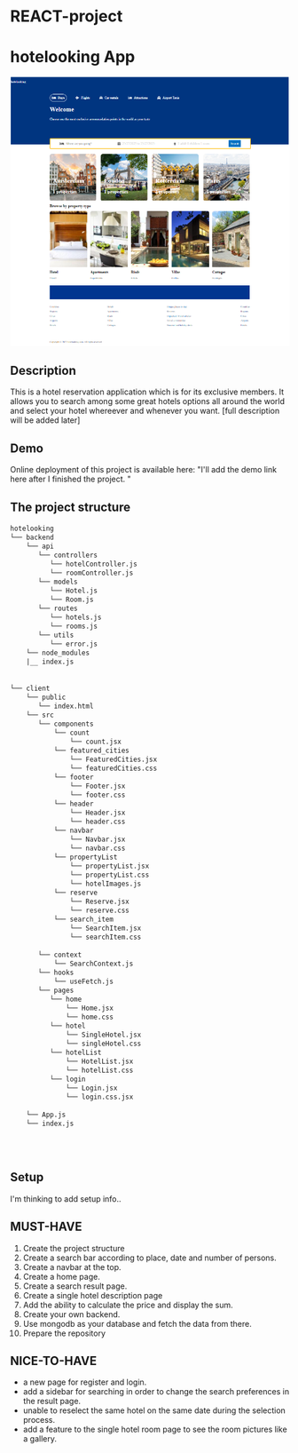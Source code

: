 # REACT-project
# hotelooking App
![App Homepage](screenshots/app-homepage.png)

## Description
This is a hotel reservation application which is for its exclusive members. It allows you to search among some great hotels options all around the world and select your hotel whereever and whenever you want. 
[full description will be added later]

## Demo

Online deployment of this project is available here: "I'll add the demo link here after I finished the project. "


## The project structure

```text
hotelooking
└── backend
    └── api
       └── controllers
          └── hotelController.js
          └── roomController.js
       └── models
          └── Hotel.js
          └── Room.js
       └── routes
          └── hotels.js
          └── rooms.js
       └── utils
          └── error.js
    └── node_modules
    |__ index.js
        
    
└── client
    └── public
       └── index.html
    └── src
       └── components
           └── count
               └── count.jsx
           └── featured_cities
               └── FeaturedCities.jsx
               └── featuredCities.css
           └── footer
               └── Footer.jsx
               └── footer.css
           └── header
               └── Header.jsx
               └── header.css
           └── navbar
               └── Navbar.jsx
               └── navbar.css
           └── propertyList
               └── propertyList.jsx
               └── propertyList.css
               └── hotelImages.js
           └── reserve
               └── Reserve.jsx
               └── reserve.css
           └── search_item
               └── SearchItem.jsx
               └── searchItem.css
           
       └── context
           └── SearchContext.js
       └── hooks  
           └── useFetch.js
       └── pages
          └── home
              └── Home.jsx
              └── home.css
          └── hotel
              └── SingleHotel.jsx
              └── singleHotel.css
          └── hotelList
              └── HotelList.jsx
              └── hotelList.css
          └── login
              └── Login.jsx
              └── login.css.jsx
              
    └── App.js
    └── index.js
        



```
## Setup

I'm thinking to add setup info..

 

## MUST-HAVE
1. Create the project structure
2. Create a search bar according to place, date and number of persons.
3. Create a navbar at the top.
4. Create a home page. 
5. Create a search result page.
6. Create a single hotel description page
7. Add the ability to calculate the price and display the sum.
8. Create your own backend. 
9. Use mongodb as your database and fetch the data from there.
10. Prepare the repository

## NICE-TO-HAVE
- a new page for register and login. 
- add a sidebar for searching in order to change the search preferences in the result page.
- unable to reselect the same hotel on the same date during the selection process.
- add a feature to the single hotel room page to see the room pictures like a gallery.
